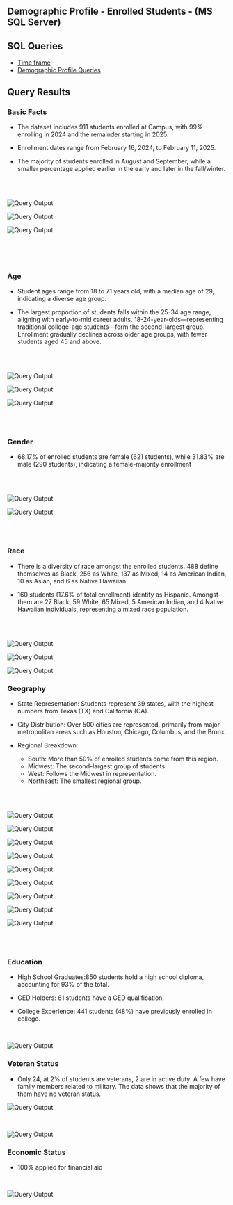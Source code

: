   

## Demographic Profile - Enrolled Students - (MS SQL Server)

## SQL Queries 

- [Time frame](/SQL/enrolled_analysis.sql)
- [Demographic Profile Queries](/SQL/enrolled_demo_profile.sql)


## Query Results  

### Basic Facts  


- The dataset includes 911 students enrolled at Campus, with 99% enrolling in 2024 and the remainder starting in 2025.


- Enrollment dates range from February 16, 2024, to February 11, 2025.


- The majority of students enrolled in August and September, while a smaller percentage applied earlier in the early and later in the fall/winter.

<br>
<br>

 

 ![Query Output](./images/enrolled_count.png)   


  ![Query Output](./images/en_dates_enroll.png)


  ![Query Output](./images/en_dates_month.png)

<br>
<br>
<br>

### Age


- Student ages range from 18 to 71 years old, with a median age of 29, indicating a diverse age group.


- The largest proportion of students falls within the 25-34 age range, aligning with early-to-mid career adults. 18-24-year-olds—representing traditional college-age students—form the second-largest group. Enrollment gradually declines across older age groups, with fewer students aged 45 and above.

<br>
<br>

![Query Output](./images/age_avg.png)


![Query Output](./images/age_young_old.png)


![Query Output](./images/en_age_group_count.png)


<br>
<br>

### Gender 


- 68.17% of enrolled students are female (621 students), while 31.83% are male (290 students), indicating a female-majority enrollment

 


<br>
<br>

 ![Query Output](./images/en_gender.png) 

 ![Query Output](./images/en_gender_perc.png)     

<br>
<br>


### Race


- There is a diversity of race amongst the enrolled students. 488 define themselves as Black, 256 as White, 137 as Mixed, 14 as American Indian, 10 as Asian, and 6 as Native Hawaiian.

- 160 students (17.6% of total enrollment) identify as Hispanic. Amongst them are 27 Black, 59 White, 65 Mixed, 5 American Indian, and 4 Native Hawaiian individuals, representing a mixed race population.

<br>
<br>

 ![Query Output](./images/en_race_hispanic.png)

 ![Query Output](./images/en_hisp_percent.png)

 ![Query Output](./images/en_hispanic.png)


### Geography


- State Representation: Students represent 39 states, with the highest numbers from Texas (TX) and California (CA).

- City Distribution: Over 500 cities are represented, primarily from major metropolitan areas such as Houston, Chicago, Columbus, and the Bronx.

- Regional Breakdown:
    - South: More than 50% of enrolled students come from this region.
    - Midwest: The second-largest group of students.
    - West: Follows the Midwest in representation.
    - Northeast: The smallest regional group.

<br>
<br>

 ![Query Output](./images/en_states_students.png)


![Query Output](./images/en_sum_states.png)


![Query Output](./images/en_city_students.png)


![Query Output](./images/en_sum_cities.png)
 
![Query Output](./images/en_state_regions.png)


![Query Output](./images/en_region_students.png)


![Query Output](./images/en_region_perc.png)


![Query Output](./images/en_division_stud.png)


![Query Output](./images/en_division_perc.png)

<br>
<br>

### Education


- High School Graduates:850 students hold a high school diploma, accounting for 93% of the total.

- GED Holders: 61 students have a GED qualification.

- College Experience: 441 students (48%) have previously enrolled in college.


<br>

![Query Output](./images/en_education_history.png)


### Veteran Status 


- Only 24, at 2% of students are veterans, 2 are in active duty. A few have family members related to military. The data shows that the majority of them have no veteran status.
 

![Query Output](./images/en_vet_status.png)

<br>

![Query Output](./images/en_perc_vet.png)


###  Economic Status


- 100% applied for financial aid


<br>

![Query Output](./images/en_total_fafsa.png)










